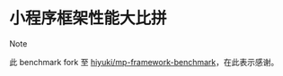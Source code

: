 # 小程序框架性能大比拼

<!-- prettier-ignore -->
> [!NOTE]
> 此 benchmark fork 至 [hiyuki/mp-framework-benchmark](https://github.com/hiyuki/mp-framework-benchmark)，在此表示感谢。
